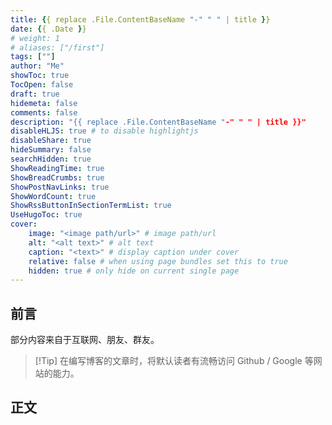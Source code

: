 ```yaml
---
title: {{ replace .File.ContentBaseName "-" " " | title }}
date: {{ .Date }}
# weight: 1
# aliases: ["/first"]
tags: [""]
author: "Me"
showToc: true
TocOpen: false
draft: true
hidemeta: false
comments: false
description: "{{ replace .File.ContentBaseName "-" " " | title }}"
disableHLJS: true # to disable highlightjs
disableShare: true
hideSummary: false
searchHidden: true
ShowReadingTime: true
ShowBreadCrumbs: true
ShowPostNavLinks: true
ShowWordCount: true
ShowRssButtonInSectionTermList: true
UseHugoToc: true
cover:
    image: "<image path/url>" # image path/url
    alt: "<alt text>" # alt text
    caption: "<text>" # display caption under cover
    relative: false # when using page bundles set this to true
    hidden: true # only hide on current single page
---
```


## 前言

部分内容来自于互联网、朋友、群友。

> [!Tip] 在编写博客的文章时，将默认读者有流畅访问 Github / Google 等网站的能力。


## 正文